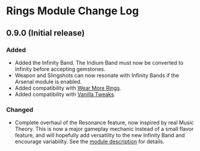 # Rings Module Change Log

## 0.9.0 (Initial release)

### Added

* Added the Infinity Band. The Iridium Band must now be converted to Infinity before accepting gemstones.
* Weapon and Slingshots can now resonate with Infinity Bands if the Arsenal module is enabled.
* Added compatibility with [Wear More Rings](https://www.nexusmods.com/stardewvalley/mods/3214).
* Added compatibility with [Vanilla Tweaks](https://www.nexusmods.com/stardewvalley/mods/10852).

### Changed

* Complete overhaul of the Resonance feature, now inspired by real Music Theory. This is now a major gameplay mechanic instead of a small flavor feature, and will hopefully add versatility to the new Infinity Band and encourage variability. See the [module description](README.md) for details.
